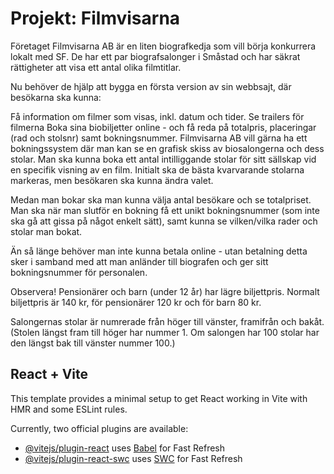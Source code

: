 # Projekt: Filmvisarna

Företaget Filmvisarna AB är en liten biografkedja som vill börja konkurrera lokalt med SF. De har ett par biografsalonger i Småstad och har säkrat rättigheter att visa ett antal olika filmtitlar.

Nu behöver de hjälp att bygga en första version av sin webbsajt, där besökarna ska kunna:

Få information om filmer som visas, inkl. datum och tider.
Se trailers för filmerna
Boka sina biobiljetter online - och få reda på totalpris, placeringar (rad och stolsnr) samt bokningsnummer.
Filmvisarna AB vill gärna ha ett bokningssystem där man kan se en grafisk skiss av biosalongerna och dess stolar. Man ska kunna boka ett antal intilliggande stolar för sitt sällskap vid en specifik visning av en film. Initialt ska de bästa kvarvarande stolarna markeras, men besökaren ska kunna ändra valet.

Medan man bokar ska man kunna välja antal besökare och se totalpriset. Man ska när man slutför en bokning få ett unikt bokningsnummer (som inte ska gå att gissa på något enkelt sätt), samt kunna se vilken/vilka rader och stolar man bokat.

Än så länge behöver man inte kunna betala online - utan betalning detta sker i samband med att man anländer till biografen och ger sitt bokningsnummer för personalen.

Observera! Pensionärer och barn (under 12 år) har lägre biljettpris. Normalt biljettpris är 140 kr, för pensionärer 120 kr och för barn 80 kr.

Salongernas stolar är numrerade från höger till vänster, framifrån och bakåt. (Stolen längst fram till höger har nummer 1. Om salongen har 100 stolar har den längst bak till vänster nummer 100.)

## React + Vite

This template provides a minimal setup to get React working in Vite with HMR and some ESLint rules.

Currently, two official plugins are available:

- [@vitejs/plugin-react](https://github.com/vitejs/vite-plugin-react/blob/main/packages/plugin-react/README.md) uses [Babel](https://babeljs.io/) for Fast Refresh
- [@vitejs/plugin-react-swc](https://github.com/vitejs/vite-plugin-react-swc) uses [SWC](https://swc.rs/) for Fast Refresh
